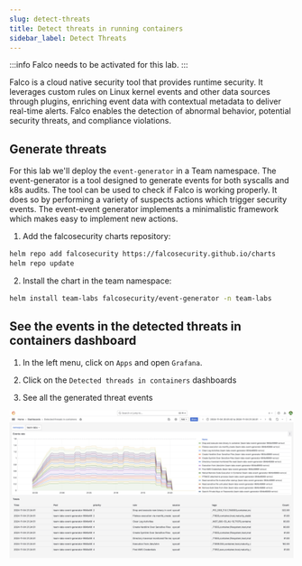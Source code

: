 ```yaml
---
slug: detect-threats
title: Detect threats in running containers
sidebar_label: Detect Threats
---
```


:::info
Falco needs to be activated for this lab.
:::

Falco is a cloud native security tool that provides runtime security. It leverages custom rules on Linux kernel events and other data sources through plugins, enriching event data with contextual metadata to deliver real-time alerts. Falco enables the detection of abnormal behavior, potential security threats, and compliance violations.

## Generate threats

For this lab we'll deploy the `event-generator` in a Team namespace. The event-generator is a tool designed to generate events for both syscalls and k8s audits. The tool can be used to check if Falco is working properly. It does so by performing a variety of suspects actions which trigger security events. The event-event generator implements a minimalistic framework which makes easy to implement new actions.

1. Add the falcosecurity charts repository:

```bash
helm repo add falcosecurity https://falcosecurity.github.io/charts
helm repo update
```

2. Install the chart in the team namespace:

```bash
helm install team-labs falcosecurity/event-generator -n team-labs
```

## See the events in the detected threats in containers dashboard

1. In the left menu, click on `Apps` and open `Grafana`.

2. Click on the `Detected threads in containers` dashboards

3. See all the generated threat events

![falco-dashboard](../../img/falco-dashboard.png)
